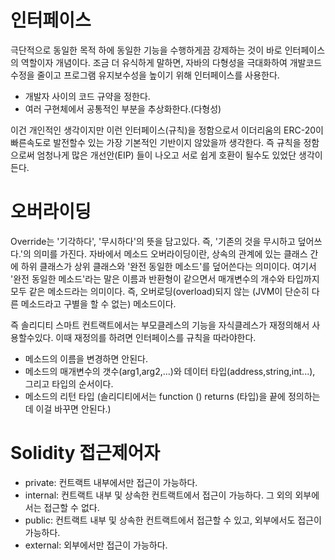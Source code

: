 # 인터페이스
극단적으로 동일한 목적 하에 동일한 기능을 수행하게끔 강제하는 것이 바로 인터페이스의 역할이자 개념이다. 조금 더 유식하게 말하면, 자바의 다형성을 극대화하여 개발코드 수정을 줄이고 프로그램 유지보수성을 높이기 위해 인터페이스를 사용한다.
- 개발자 사이의 코드 규약을 정한다.
- 여러 구현체에서 공통적인 부분을 추상화한다.(다형성)

이건 개인적인 생각이지만 이런 인터페이스(규칙)을 정함으로서 이더리움의 ERC-20이 빠른속도로 발전할수 있는 가장 기본적인 기반이지 않았을까 생각한다.
즉 규칙을 정함으로써 엄청나게 많은 개선안(EIP) 들이 나오고 서로 쉽게 호환이 될수도 있었단 생각이 든다.
# 오버라이딩
Override는 '기각하다', '무시하다'의 뜻을 담고있다. 즉, '기존의 것을 무시하고 덮어쓰다.'의 의미를 가진다. 자바에서 메소드 오버라이딩이란, 상속의 관계에 있는 클래스 간에 하위 클래스가 상위 클래스와 '완전 동일한 메소드'를 덮어쓴다는 의미이다. 여기서 '완전 동일한 메소드'라는 말은 이름과 반환형이 같으면서 매개변수의 개수와 타입까지 모두 같은 메소드라는 의미이다. 즉, 오버로딩(overload)되지 않는 (JVM이 단순히 다른 메소드라고 구별을 할 수 없는) 메소드이다.

즉 솔리디티 스마트 컨트랙트에서는 부모클레스의 기능을 자식클레스가 재정의해서 사용할수있다. 이때 재정의를 하려면 인터페이스를 규칙을 따라야한다.
- 메소드의 이름을 변경하면 안된다.
- 메소드의 매개변수의 갯수(arg1,arg2,...)와 데이터 타입(address,string,int...), 그리고 타입의 순서이다.
- 메소드의 리턴 타입 (솔리디티에서는 function () returns (타입)을 끝에 정의하는데 이걸 바꾸면 안된다.)

# Solidity 접근제어자
- private: 컨트랙트 내부에서만 접근이 가능하다.
- internal: 컨트랙트 내부 및 상속한 컨트랙트에서 접근이 가능하다. 그 외의 외부에서는 접근할 수 없다.
- public: 컨트랙트 내부 및 상속한 컨트랙트에서 접근할 수 있고, 외부에서도 접근이 가능하다.
- external: 외부에서만 접근이 가능하다.